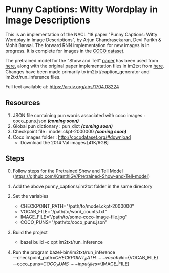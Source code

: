 # Punny Captions: Witty Wordplay in Image Descriptions
This is an implementation of the NACL '18 paper "Punny Captions: Witty Wordplay in Image Descriptions", by Arjun Chandrasekaran, Devi Parikh & Mohit Bansal. The forward RNN implementation for new images is in progress. It is complete for images in the [COCO dataset](http://cocodataset.org/).

The pretrained model for the "Show and Tell" [paper](https://arxiv.org/abs/1609.06647) has been used from [here](https://github.com/KranthiGV/Pretrained-Show-and-Tell-model), along with the original paper implementation files in im2txt from [here](https://github.com/tensorflow/models/tree/master/research/im2txt). Changes have been made primarily to im2txt/caption_generator and im2txt/run_inference files.

Full text available at: https://arxiv.org/abs/1704.08224

## Resources
1. JSON file containing pun words associated with coco images : coco_puns.json **_(coming soon)_**
2. Global pun dictionary : pun_dict **_(coming soon)_**
3. Checkpoint file : model.ckpt-2000000 **_(coming soon)_**
4. Coco images folder : http://cocodataset.org/#download
    * Download the 2014 Val images [41K/6GB]

## Steps
0. Follow steps for the Pretrained Show and Tell Model (https://github.com/KranthiGV/Pretrained-Show-and-Tell-model)

1. Add the above punny_captions/im2txt folder in the same directory

2. Set the variables
    * CHECKPOINT_PATH="/path/to/model.ckpt-2000000"
    * VOCAB_FILE="/path/to/word_counts.txt"
    * IMAGE_FILE="/path/to/some-coco-image-file.jpg"
    * COCO_PUNS="/path/to/coco_puns.json"

3. Build the project
    * bazel build -c opt im2txt/run_inference

4. Run the program
    bazel-bin/im2txt/run_inference \
    --checkpoint_path=${CHECKPOINT_PATH} \
    --vocab_file=${VOCAB_FILE} \
    --coco_puns=${COCO_PUNS} \
    --input_files=${IMAGE_FILE}

